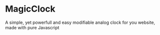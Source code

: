 # MagicClock
A simple, yet powerfull and easy modifiable analog clock for you website, made with pure Javascript
